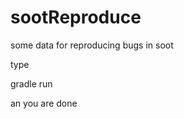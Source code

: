 sootReproduce
=============

some data for reproducing bugs in soot

type 

gradle run

an you are done
